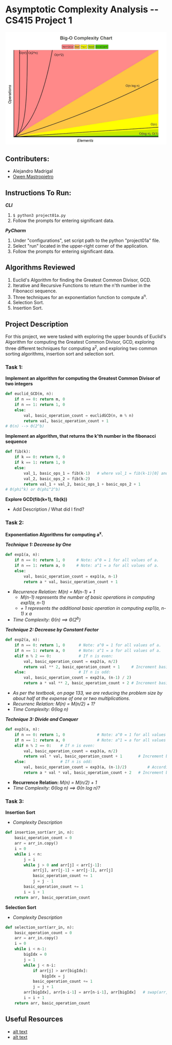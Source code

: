 # Asymptotic Complexity Analysis -- CS415 Project 1

![Asymptotic Complexity Graph](images/ASYMPT_COMP.jpeg)

## Contributers: 
- Alejandro Madrigal
- [Owen Mastropietro](https://github.com/OwenMastropietro)

## Instructions To Run:
***CLI***
1. `$ python3 project01a.py`
2. Follow the prompts for entering significant data.

***PyCharm***
1. Under "configurations", set script path to the python "project01a" file.
2. Select "run" located in the upper-right corner of the application.
3. Follow the prompts for entering significant data.

## Algorithms Reviewed
1. Euclid's Algorithm for finding the Greatest Common Divisor, GCD.
2. Iterative and Recursive Functions to return the n'th number in the Fibonacci sequence.
3. Three techniques for an exponentiation function to compute a<sup>n</sup>.
4. Selection Sort.
5. Insertion Sort.

## Project Description
For this project, we were tasked with exploring the upper bounds of Euclid's Algorithm for computing the Greatest Common Divisor, GCD, exploring three different techniques for computing a<sup>2</sup>, and exploring two common sorting algorithms, insertion sort and selection sort.

### Task 1:
**Implement an algorithm for computing the Greatest Common Divisor of two integers**
```python
def euclid_GCD(m, n):
    if n == 0: return m, 0
    if n == 1: return 1, 0
    else:
        val, basic_operation_count = euclidGCD(n, m % n)
        return val, basic_operation_count + 1
# Θ(n) --> Θ(2^b)
```
**Implement an algorithm, that returns the k'th number in the fibonacci sequence**
```python
def fib(k):
    if k == 0: return 0, 0
    if k == 1: return 1, 0
    else:
        val_1, basic_ops_1 = fib(k-1)   # where val_1 = fib(k-1)[0] and basic_ops_1 = fib(k-1)[1]
        val_2, basic_ops_2 = fib(k-2)
        return val_1 + val_2, basic_ops_1 + basic_ops_2 + 1
# Θ(phi^k) or Θ(phi^2^b)
```
**Explore GCD(fib(k+1), fib(k))**
- Add Description / What did I find?

### Task 2:

**Exponentiation Algorithms for computing a<sup>x</sup>.**

***Technique 1: Decrease by One***
```python
def exp1(a, n):
    if n == 0: return 1, 0     # Note: a^0 = 1 for all values of a.
    if n == 1: return a, 0     # Note: a^1 = a for all values of a.
    else:
        val, basic_operation_count = exp1(a, n-1)
        return a * val, basic_operation_count + 1
```
- *Recurrence Relation: M(n) = M(n-1) + 1*
    - *M(n-1) represents the number of basic operations in computing exp1(a, n-1)*
    - *+ 1 represents the additional basic operation in computing exp1(a, n-1) x a*
- *Time Complexity: Θ(n) ==> Θ(2<sup>b</sup>)*

***Technique 2: Decrease by Constant Factor***
```python
def exp2(a, n):
    if n == 0: return 1, 0      # Note: a^0 = 1 for all values of a.
    if n == 1: return a, 0      # Note: a^1 = a for all values of a.
    elif n % 2 == 0:            # If n is even:
        val, basic_operation_count = exp2(a, n/2)
        return val ** 2, basic_operation_count + 1     # Increment basic_operation_count by one due to squaring.
    else:                       # If n is odd:
        val, basic_operation_count = exp2(a, (n-1) / 2)
        return a * val ** 2, basic_operation_count + 2 # Increment basic_operation_count by two due to squaring and multiplying.
```
- *As per the textbook, on page 133, we are reducing the problem size by about half at the expense of one or two multiplications.*
- *Recurrenc Relation: M(n) = M(n/2) + 1?*
- *Time Complexity: Θ(log n)*

***Technique 3: Divide and Conquer***
```python
def exp3(a, n):
    if n == 0: return 1, 0              # Note: a^0 = 1 for all values of a.
    if n == 1: return a, 0              # Note: a^1 = a for all values of a.
    elif n % 2 == 0:    # If n is even:
        val, basic_operation_count = exp3(a, n/2)
        return val * val, basic_operation_count + 1       # Increment basic_operation_count by one due to single multiplication of val * val
    else:               # If n is odd:
        val, basic_operation_count = exp3(a, (n-1)/2)         # According to the project page, (n-1)/2. However, everywhere online uses n/2 and it does not seem to effect the result.
        return a * val * val, basic_operation_count + 2   # Increment basic_operation_count by two due to two multiplications of a * val * val.
```
- **Recurrence Relation:** *M(n) = M(n/2) + 1*
- *Time Complexity: Θ(log n) ==> Θ(n log n)?*

### Task 3:

**Insertion Sort**
- *Complexity Description*
```python
def insertion_sort(arr_in, n):
    basic_operation_count = 0
    arr = arr_in.copy()
    i = 0
    while i < n:
        j = i
        while j > 0 and arr[j] < arr[j-1]:
            arr[j], arr[j-1] = arr[j-1], arr[j]
            basic_operation_count += 1
            j = j - 1
        basic_operation_count += 1
        i = i + 1
    return arr, basic_operation_count
```

**Selection Sort**
- *Complexity Description*
```python
def selection_sort(arr_in, n):
    basic_operation_count = 0
    arr = arr_in.copy()
    i = 0
    while i < n-1:
        bigIdx = 0
        j = 1
        while j < n-i:
            if arr[j] > arr[bigIdx]:
                bigIdx = j
            basic_operation_count += 1
            j = j + 1
        arr[bigIdx], arr[n-i-1] = arr[n-i-1], arr[bigIdx]   # swap(arr, bigIdx, n-i-1)
        i = i + 1
    return arr, basic_operation_count
```

## Useful Resources
- [alt text](link)
- [alt text](link)